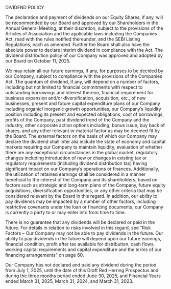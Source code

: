 DIVIDEND POLICY

The declaration and payment of dividends on our Equity Shares, if any, will be recommended by our Board and approved by our Shareholders in the Annual General Meeting, at their discretion, subject to the provisions of the Articles of Association and the applicable laws including the Companies Act, read with the rules notified thereunder, and the SEBI Listing Regulations, each as amended. Further the Board shall also have the absolute power to declare interim dividend in compliance with the Act. The dividend distribution policy of our Company was approved and adopted by our Board on October 11, 2025.

We may retain all our future earnings, if any, for purposes to be decided by our Company, subject to compliance with the provisions of the Companies Act. The quantum of dividend, if any, will depend on a number of factors, including but not limited to financial commitments with respect to outstanding borrowings and interest thereon, financial requirement for business expansion and/or diversification, acquisition, etc., of new businesses, present and future capital expenditure plans of our Company including organic/ inorganic growth opportunities, our Company’s liquidity position including its present and expected obligations, cost of borrowings, profits of the Company, past dividend trend of the Company and the industry, other corporate action options including, bonus issue, buy back of shares, and any other relevant or material factor as may be deemed fit by the Board. The external factors on the basis of which our Company may declare the dividend shall inter alia include the state of economy and capital markets requiring our Company to maintain liquidity, evaluation of whether there are any exceptional circumstances in the global market, regulatory changes including introduction of new or changes in existing tax or regulatory requirements (including dividend distribution tax) having significant impact on our Company’s operations or finances. Additionally, the utilization of retained earnings shall be considered in a manner beneficial to the interest of the Company and its shareholders, based on factors such as strategic and long-term plans of the Company, future equity acquisitions, diversification opportunities, or any other criteria that may be considered relevant by the Board in this regard. In addition, our ability to pay dividends may be impacted by a number of other factors, including restrictive covenants under the loan or financing documents, our Company is currently a party to or may enter into from time to time.

There is no guarantee that any dividends will be declared or paid in the future. For details in relation to risks involved in this regard, see “Risk Factors – Our Company may not be able to pay dividends in the future. Our ability to pay dividends in the future will depend upon our future earnings, financial condition, profit after tax available for distribution, cash flows, working capital requirements and capital expenditure and the terms of our financing arrangements” on page 60.

Our Company has not declared and paid any dividend during the period from July 1, 2025, until the date of this Draft Red Herring Prospectus and during the three months period ended June 30, 2025, and Financial Years ended March 31, 2025, March 31, 2024, and March 31, 2023.